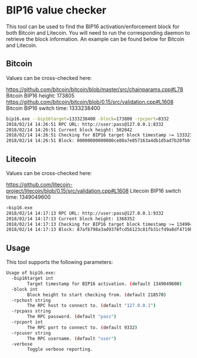 # BIP16 value checker

This tool can be used to find the BIP16 activation/enforcement block for both Bitcoin and Litecoin. You will need to run the corresponding daemon to retrieve the block information. An example can be found below for Bitcoin and Litecoin.

## Bitcoin

Values can be cross-checked here:

https://github.com/bitcoin/bitcoin/blob/master/src/chainparams.cpp#L78
Bitcoin BIP16 height: 173805
https://github.com/bitcoin/bitcoin/blob/0.15/src/validation.cpp#L1608
Bitcoin BIP16 switch time: 1333238400

```bash
bip16.exe --bip16target=1333238400 -block=173800 -rpcport=8332
2018/02/14 14:26:51 RPC URL: http://user:pass@127.0.0.1:8332
2018/02/14 14:26:51 Current block height: 502042
2018/02/14 14:26:51 Checking for BIP16 target block timestamp >= 1333238400
2018/02/14 14:26:51 Block: 00000000000000ce80a7e057163a4db1d5ad7b20fb6f598c9597b9665c8fb0d4 height: 173805 time: 1333240980 which has >= BIP16 target timestamp 1333238400

```

## Litecoin

Values can be cross-checked here:

https://github.com/litecoin-project/litecoin/blob/0.15/src/validation.cpp#L1608
Litecoin BIP16 switch time: 1349049600

```bash
>bip16.exe
2018/02/14 14:17:13 RPC URL: http://user:pass@127.0.0.1:9332
2018/02/14 14:17:13 Current block height: 1368352
2018/02/14 14:17:13 Checking for BIP16 target block timestamp >= 1349049600
2018/02/14 14:17:13 Block: 87afb798a3ad9378fcd56123c81fb31cfd9a8df4719b9774d71730c16315a092 height: 218579 time: 1349049710 which has >= BIP16 target timestamp 1349049600

```

## Usage

This tool supports the following parameters:

```bash
Usage of bip16.exe:
  -bip16target int
        Target timestamp for BIP16 activation. (default 1349049600)
  -block int
        Block height to start checking from. (default 218570)
  -rpchost string
        The RPC host to connect to. (default "127.0.0.1")
  -rpcpass string
        The RPC password. (default "pass")
  -rpcport int
        The RPC port to connect to. (default 9332)
  -rpcuser string
        The RPC username. (default "user")
  -verbose
        Toggle verbose reporting.
```